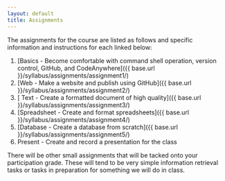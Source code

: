```yaml
---
layout: default
title: Assignments
---
```


The assignments for the course are listed as follows and specific information and instructions for each linked below:

1. [Basics - Become comfortable with command shell operation, version control, GitHub, and CodeAnywhere]({{ base.url }}/syllabus/assignments/assignment1/)
2. [Web - Make a website and publish using GitHub]({{ base.url }}/syllabus/assignments/assignment2/)
3. [ Text - Create a formatted document of high quality]({{ base.url }}/syllabus/assignments/assignment3/)
4. [Spreadsheet - Create and format spreadsheets]({{ base.url }}/syllabus/assignments/assignment4/)
5. [Database - Create a database from scratch]({{ base.url }}/syllabus/assignments/assignment5/)
6. Present - Create and record a presentation for the class 

There will be other small assignments that will be tacked onto your participation grade. 
These will tend to be very simple information retrieval tasks or tasks in preparation for something we will do in class. 